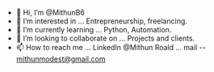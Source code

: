 - 👋 Hi, I’m @MithunB6
- 👀 I’m interested in ... Entrepreneurship, freelancing.
- 🌱 I’m currently learning ... Python, Automation.
- 💞️ I’m looking to collaborate on ... Projects and clients.
- 📫 How to reach me ... LinkedIn @Mithun Roald ... mail -- mithunmodest@gmail.com

<!---
MithunB-github/MithunB-github is a ✨ special ✨ repository because its `README.md` (this file) appears on your GitHub profile.
You can click the Preview link to take a look at your changes.
--->
